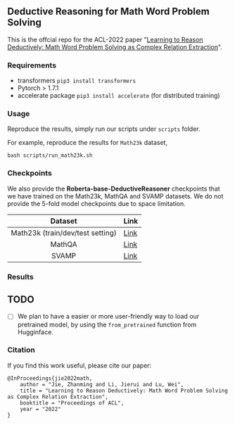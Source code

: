 ## Deductive Reasoning for Math Word Problem Solving 

This is the offcial repo for the ACL-2022 paper "[Learning to Reason Deductively: Math Word Problem Solving as Complex Relation Extraction](https://arxiv.org/abs/2203.10316)".


### Requirements
* transformers `pip3 install transformers`
* Pytorch > 1.7.1
* accelerate package `pip3 install accelerate` (for distributed training)


### Usage

Reproduce the results, simply run our scripts under `scripts` folder.

For example, reproduce the results for `Math23k` dataset,
```shell
bash scripts/run_math23k.sh
```

### Checkpoints
We also provide the **Roberta-base-DeductiveReasoner** checkpoints that we have trained on the Math23k, MathQA and SVAMP datasets.
We do not provide the 5-fold model checkpoints due to space limitation.

|             Dataset              | Link  | 
|:--------------------------------:|---|
 | Math23k (train/dev/test setting) | [Link](https://drive.google.com/file/d/1TAHbdCKar0gqFzOd76LIYMQyI6hPOmL0/view?usp=sharing)  | 
 |              MathQA              | [Link](https://drive.google.com/file/d/1hgqSZwMyFearr_RJebL51ROflqwdsZUv/view?usp=sharing) | 
|              SVAMP               | [Link](https://drive.google.com/file/d/1ykI_pTPiCrHhgVA1gVN-yZeB-e0-J0TK/view?usp=sharing)  | 

### Results


## TODO
- [ ] We plan to have a easier or more user-friendly way to load our pretrained model, by using the `from_pretrained` function from Hugginface. 

### Citation
If you find this work useful, please cite our paper:
```
@InProceedings{jie2022math, 
    author = "Jie, Zhanming and Li, Jierui and Lu, Wei", 
    title = "Learning to Reason Deductively: Math Word Problem Solving as Complex Relation Extraction", 
    booktitle = "Proceedings of ACL", 
    year = "2022"
}
```